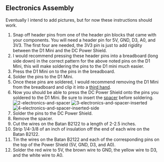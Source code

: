 ## Electronics Assembly
Eventually I intend to add pictures, but for now these instructions should work.

1. Snap off header pins from one of the header pin blocks that came with your components. You will need a header pin for 5V, GND, D3, A0, and 3V3. The first four are needed, the 3V3 pin is just to add rigidity between the D1 Mini and the DC Power Shield.
2. I would recommend pressing these header pins into a breadboard (long side down) in the correct pattern for the above noted pins on the D1 Mini, this will make soldering the pins to the D1 mini much easier.
3. Press the D1 Mini on to the pins in the breadboard.
4. Solder the pins to the D1 Mini.
5. Once these pins are soldered, I would recommend removing the D1 Mini from the breadboard and clip it into a [third hand](https://en.wikipedia.org/wiki/Helping_hand_(tool)).
6. Now you should be able to press the DC Power Shield onto the pins you soldered to the D1 Mini. Be sure to insert the [spacer](https://www.printables.com/model/259295-esp-shield-solder-spacer) before soldering.
![2-electronics-and-spacer](https://user-images.githubusercontent.com/4724577/184462537-a2b78668-7f86-4ea0-98f0-43a03e7348ec.jpg)
![3-electronics-and-spacer-inserted](https://user-images.githubusercontent.com/4724577/184462541-0ec240d3-f7c3-4e77-ba08-74e298b98570.jpg)
![4-electronics-and-spacer-inserted-side](https://user-images.githubusercontent.com/4724577/184462880-a24e45a4-a4ad-46f9-a712-220e4b8e3bc7.jpg)
7. Solder the pins to the DC Power Shield.
8. Remove the spacer.
9. Cut the wires on the Batan B2122 to a length of 2-2.5 inches.
10. Strip 1/4-3/8 of an inch of insulation off the end of each wire on the Batan B2122.
11. Tin the wires on the Batan B2122 and each of the corresponding pins on the top of the Power Shield (5V, GND, D3, and A0).
12. Solder the red wire to 5V, the brown wire to GND, the yellow wire to D3, and the white wire to A0.
